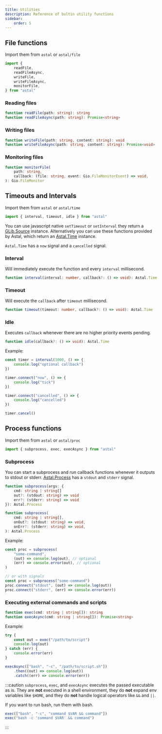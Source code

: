 ```yaml
---
title: Utilities
description: Reference of bultin utility functions
sidebar:
    order: 5
---
```


## File functions

Import them from `astal` or `astal/file`

```js
import {
    readFile,
    readFileAsync,
    writeFile,
    writeFileAsync,
    monitorFile,
} from "astal"
```

### Reading files

```typescript
function readFile(path: string): string
function readFileAsync(path: string): Promise<string>
```

### Writing files

```typescript
function writeFile(path: string, content: string): void
function writeFileAsync(path: string, content: string): Promise<void>
```

### Monitoring files

```typescript
function monitorFile(
    path: string,
    callback: (file: string, event: Gio.FileMonitorEvent) => void,
): Gio.FileMonitor
```

## Timeouts and Intervals

Import them from `astal` or `astal/time`

```js
import { interval, timeout, idle } from "astal"
```

You can use javascript native `setTimeout` or `setInterval`
they return a [GLib.Source](https://docs.gtk.org/glib/struct.Source.html) instance.
Alternatively you can use these functions provided by Astal,
which return an [Astal.Time]() instance.

`Astal.Time` has a `now` signal and a `cancelled` signal.

### Interval

Will immediately execute the function and every `interval` millisecond.

```typescript
function interval(interval: number, callback?: () => void): Astal.Time
```

### Timeout

Will execute the `callback` after `timeout` millisecond.

```typescript
function timeout(timeout: number, callback?: () => void): Astal.Time
```

### Idle

Executes `callback` whenever there are no higher priority events pending.

```typescript
function idle(callback?: () => void): Astal.Time
```

Example:

```typescript
const timer = interval(1000, () => {
    console.log("optional callback")
})

timer.connect("now", () => {
    console.log("tick")
})

timer.connect("cancelled", () => {
    console.log("cancelled")
})

timer.cancel()
```

## Process functions

Import them from `astal` or `astal/proc`

```js
import { subprocess, exec, execAsync } from "astal"
```

### Subprocess

You can start a subprocess and run callback functions whenever it outputs to
stdout or stderr. [Astal.Process]() has a `stdout` and `stderr` signal.

```typescript
function subprocess(args: {
    cmd: string | string[]
    out?: (stdout: string) => void
    err?: (stderr: string) => void
}): Astal.Process

function subprocess(
    cmd: string | string[],
    onOut?: (stdout: string) => void,
    onErr?: (stderr: string) => void,
): Astal.Process
```

Example:

```typescript
const proc = subprocess(
    "some-command",
    (out) => console.log(out), // optional
    (err) => console.error(out), // optional
)

// or with signals
const proc = subprocess("some-command")
proc.connect("stdout", (out) => console.log(out))
proc.connect("stderr", (err) => console.error(err))
```

### Executing external commands and scripts

```typescript
function exec(cmd: string | string[]): string
function execAsync(cmd: string | string[]): Promise<string>
```

Example:

```typescript
try {
    const out = exec("/path/to/script")
    console.log(out)
} catch (err) {
    console.error(err)
}

execAsync(["bash", "-c", "/path/to/script.sh"])
    .then((out) => console.log(out))
    .catch((err) => console.error(err))
```

:::caution
`subprocess`, `exec`, and `execAsync` executes the passed executable as is.
They are **not** executed in a shell environment,
they do **not** expand env variables like `$HOME`,
and they do **not** handle logical operators like `&&` and `||`.

If you want to run bash, run them with bash.

```js
exec(["bash", "-c", "command $VAR && command"])
exec("bash -c 'command $VAR' && command")
```

:::
